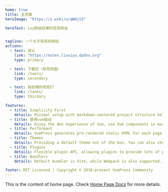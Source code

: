 ```yaml
---
home: true
title: 主页面
heroImage: "https://z.wiki/u/qW6jS3"

heroText: Lxy和核巨啸的坦克网站


tagline: 一个关于坦克的网站
actions:
  - text: 讲义
    link: "https://notes.liuxiyu.dpdns.org"
    type: primary

  - text: 下载区（夸克网盘）
    link: /tools/
    type: secondary

  - text: 核巨啸的坦克们
    link: /tanks/
    type: thirdary 

features:
  - title: Simplicity First
    details: Minimal setup with markdown-centered project structure helps you focus on writing.
  - title: 使用vue驱动
    details: Enjoy the dev experience of Vue, use Vue components in markdown, and develop custom themes with Vue.
  - title: Performant
    details: VuePress generates pre-rendered static HTML for each page, and runs as an SPA once a page is loaded.
  - title: Themes
    details: Providing a default theme out of the box. You can also choose a community theme or create your own one.
  - title: Plugins
    details: Flexible plugin API, allowing plugins to provide lots of plug-and-play features for your site.
  - title: Bundlers
    details: Default bundler is Vite, while Webpack is also supported. Choose the one you like!

footer: MIT Licensed | Copyright © 2018-present VuePress Community
---
```


This is the content of home page. Check [Home Page Docs][default-theme-home] for more details.

[default-theme-home]: https://vuejs.press/reference/default-theme/frontmatter.html#home-page
